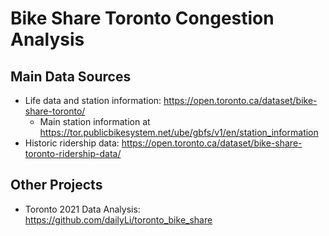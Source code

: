 # Bike Share Toronto Congestion Analysis
## Main Data Sources
- Life data and station information: https://open.toronto.ca/dataset/bike-share-toronto/
  - Main station information at https://tor.publicbikesystem.net/ube/gbfs/v1/en/station_information
- Historic ridership data: https://open.toronto.ca/dataset/bike-share-toronto-ridership-data/


## Other Projects
- Toronto 2021 Data Analysis: https://github.com/dailyLi/toronto_bike_share
